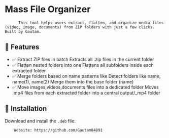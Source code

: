 # Mass File Organizer

          This tool helps users extract, flatten, and organize media files (video, image, documents) from ZIP folders with just a few clicks. Built by Gautam.

## 🔧 Features

- ✅ Extract ZIP files in batch
         Extracts all .zip files in the current folder
- ✅ Flatten nested folders into one
         Flattens all subfolders inside each extracted folder
- ✅ Merge folders based on name patterns like
        Detect folders like name, name(1), name(2)
        Merge them into the base folder (name)
- ✅ Move images,videos,documents files into a dedicated folder
        Moves .mp4 files from each extracted folder into a central output/<folder>_mp4 folder

## 🚀 Installation

Download and install the `.deb` file:

        Website: https://github.com/Gautam84891

